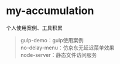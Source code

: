 # my-accumulation
个人使用案例、工具积累

> gulp-demo：gulp使用案例  
> no-delay-menu：仿京东无延迟菜单效果  
> node-server：静态文件访问服务  
